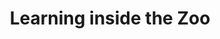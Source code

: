---
id: "05"
title: "Learning inside the Zoo"
image: "learn-inside-zoo"
excerpt: "Help children navigate and learn more about wildlife inside the zoo through multimedia and augmented reality"
technologies: "Augmented Reality, Andriod"
approach: "Develop an Android application, providing zoo navigation with augmented reality, animal encyclopedia, and games."
partners: "Ananta Srisuphab, Piyanuch Silapachote, Jinkawin Phongpawarit and Krittanat Sutassananon"
references: "Integrated_ZooEduGuide_with_Multimedia_and_AR"
---